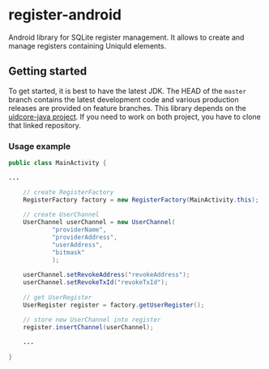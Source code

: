 # register-android
Android library for SQLite register management.
It allows to create and manage registers containing UniquId elements.

## Getting started
To get started, it is best to have the latest JDK. 
The HEAD of the `master` branch contains the latest development code and various production releases 
are provided on feature branches.
This library depends on the [uidcore-java project](https://github.com/uniquid/uidcore-java.git). If you need 
to work on both project, you have to clone that linked repository.

### Usage example
```java
public class MainActivity {

...

    // create RegisterFactory
    RegisterFactory factory = new RegisterFactory(MainActivity.this);
    
    // create UserChannel
    UserChannel userChannel = new UserChannel(
            "providerName", 
            "providerAddress", 
            "userAddress", 
            "bitmask"
            );
            
    userChannel.setRevokeAddress("revokeAddress");
    userChannel.setRevokeTxId("revokeTxId");
    
    // get UserRegister
    UserRegister register = factory.getUserRegister();

    // store new UserChannel into register
    register.insertChannel(userChannel);
    
    ...
    
}

```